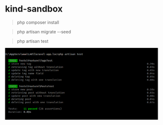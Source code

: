 # kind-sandbox

> php composer install

> php artisan migrate --seed

> php artisan test


![Kind Sandbox](screenshot.png)